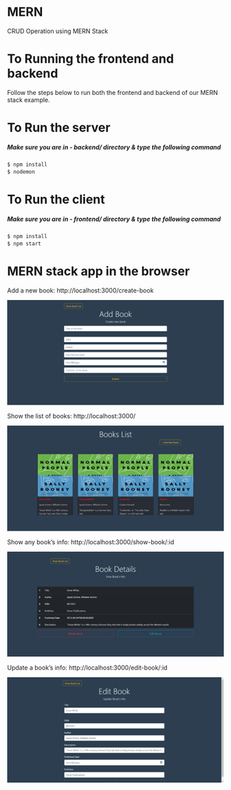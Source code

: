 # MERN
 CRUD Operation using MERN Stack

# To Running the frontend and backend
Follow the steps below to run both the frontend and backend of our MERN stack example.

# To Run the server

##### Make sure you are in - backend/ directory & type the following command

```sh
$ npm install
$ nodemon
```
# To Run the client

##### Make sure you are in - frontend/ directory & type the following command

```sh
$ npm install
$ npm start
```
#  MERN stack app in the browser
Add a new book: http://localhost:3000/create-book

![AddBook](/Demo/Add%20Book.png)

Show the list of books: http://localhost:3000/

![BookList](/Demo/Book%20List.png)

Show any book’s info: http://localhost:3000/show-book/:id

![BookDetails](/Demo/Book%20Details.png)

Update a book’s info: http://localhost:3000/edit-book/:id

![EditBook](/Demo/Edit%20Book.png)

